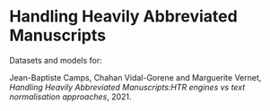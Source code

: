 # Handling Heavily Abbreviated Manuscripts 

Datasets and models for:

Jean-Baptiste Camps, Chahan Vidal-Gorene and Marguerite Vernet, 
_Handling Heavily Abbreviated Manuscripts:HTR engines vs text normalisation approaches_, 2021.


